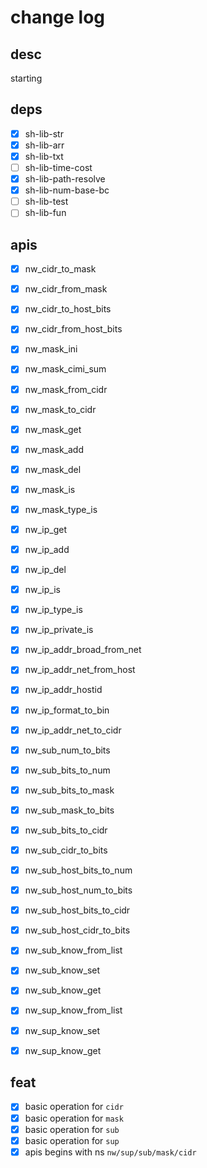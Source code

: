 # change log

## desc

starting

## deps

- [x] sh-lib-str
- [x] sh-lib-arr
- [x] sh-lib-txt
- [ ] sh-lib-time-cost
- [x] sh-lib-path-resolve
- [x] sh-lib-num-base-bc
- [ ] sh-lib-test
- [ ] sh-lib-fun

## apis

- [x] nw_cidr_to_mask
- [x] nw_cidr_from_mask
- [x] nw_cidr_to_host_bits
- [x] nw_cidr_from_host_bits
- [x] nw_mask_ini
- [x] nw_mask_cimi_sum
- [x] nw_mask_from_cidr
- [x] nw_mask_to_cidr
- [x] nw_mask_get
- [x] nw_mask_add
- [x] nw_mask_del
- [x] nw_mask_is
- [x] nw_mask_type_is
- [x] nw_ip_get
- [x] nw_ip_add
- [x] nw_ip_del
- [x] nw_ip_is
- [x] nw_ip_type_is
- [x] nw_ip_private_is
- [x] nw_ip_addr_broad_from_net
- [x] nw_ip_addr_net_from_host
- [x] nw_ip_addr_hostid
- [x] nw_ip_format_to_bin
- [x] nw_ip_addr_net_to_cidr
- [x] nw_sub_num_to_bits
- [x] nw_sub_bits_to_num
- [x] nw_sub_bits_to_mask
- [x] nw_sub_mask_to_bits
- [x] nw_sub_bits_to_cidr
- [x] nw_sub_cidr_to_bits
- [x] nw_sub_host_bits_to_num
- [x] nw_sub_host_num_to_bits
- [x] nw_sub_host_bits_to_cidr
- [x] nw_sub_host_cidr_to_bits
- [x] nw_sub_know_from_list
- [x] nw_sub_know_set
- [x] nw_sub_know_get
- [x] nw_sup_know_from_list
- [x] nw_sup_know_set
- [x] nw_sup_know_get


## feat

- [x] basic operation for `cidr`
- [x] basic operation for `mask`
- [x] basic operation for `sub`
- [x] basic operation for `sup`
- [x] apis begins with ns `nw/sup/sub/mask/cidr`